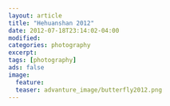 ```yaml
---
layout: article
title: "Hehuanshan 2012"
date: 2012-07-18T23:14:02-04:00
modified:
categories: photography
excerpt:
tags: [photography]
ads: false
image:
  feature:
  teaser: advanture_image/butterfly2012.png
---
```

